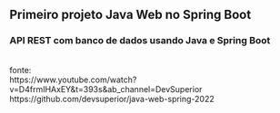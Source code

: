 ## Primeiro projeto Java Web no Spring Boot
### API REST com banco de dados usando Java e Spring Boot

<br>
fonte: <br>
https://www.youtube.com/watch?v=D4frmIHAxEY&t=393s&ab_channel=DevSuperior <br>
https://github.com/devsuperior/java-web-spring-2022
